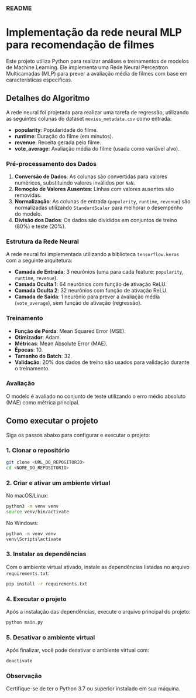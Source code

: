 ### README

# Implementação da rede neural MLP para recomendação de filmes

Este projeto utiliza Python para realizar análises e treinamentos de modelos de Machine Learning. Ele implementa uma Rede Neural Perceptron Multicamadas (MLP) para prever a avaliação média de filmes com base em características específicas.

## Detalhes do Algoritmo

A rede neural foi projetada para realizar uma tarefa de regressão, utilizando as seguintes colunas do dataset `movies_metadata.csv` como entrada:

- **popularity**: Popularidade do filme.
- **runtime**: Duração do filme (em minutos).
- **revenue**: Receita gerada pelo filme.
- **vote_average**: Avaliação média do filme (usada como variável alvo).

### Pré-processamento dos Dados

1. **Conversão de Dados**: As colunas são convertidas para valores numéricos, substituindo valores inválidos por `NaN`.
2. **Remoção de Valores Ausentes**: Linhas com valores ausentes são removidas.
3. **Normalização**: As colunas de entrada (`popularity`, `runtime`, `revenue`) são normalizadas utilizando `StandardScaler` para melhorar o desempenho do modelo.
4. **Divisão dos Dados**: Os dados são divididos em conjuntos de treino (80%) e teste (20%).

### Estrutura da Rede Neural

A rede neural foi implementada utilizando a biblioteca `tensorflow.keras` com a seguinte arquitetura:

- **Camada de Entrada**: 3 neurônios (uma para cada feature: `popularity`, `runtime`, `revenue`).
- **Camada Oculta 1**: 64 neurônios com função de ativação ReLU.
- **Camada Oculta 2**: 32 neurônios com função de ativação ReLU.
- **Camada de Saída**: 1 neurônio para prever a avaliação média (`vote_average`), sem função de ativação (regressão).

### Treinamento

- **Função de Perda**: Mean Squared Error (MSE).
- **Otimizador**: Adam.
- **Métricas**: Mean Absolute Error (MAE).
- **Épocas**: 10.
- **Tamanho do Batch**: 32.
- **Validação**: 20% dos dados de treino são usados para validação durante o treinamento.

### Avaliação

O modelo é avaliado no conjunto de teste utilizando o erro médio absoluto (MAE) como métrica principal.

## Como executar o projeto

Siga os passos abaixo para configurar e executar o projeto:

### 1. Clonar o repositório
```bash
git clone <URL_DO_REPOSITORIO>
cd <NOME_DO_REPOSITORIO>
```

### 2. Criar e ativar um ambiente virtual
No macOS/Linux:
```bash
python3 -m venv venv
source venv/bin/activate
```

No Windows:
```bash
python -m venv venv
venv\Scripts\activate
```

### 3. Instalar as dependências
Com o ambiente virtual ativado, instale as dependências listadas no arquivo `requirements.txt`:
```bash
pip install -r requirements.txt
```

### 4. Executar o projeto
Após a instalação das dependências, execute o arquivo principal do projeto:
```bash
python main.py
```

### 5. Desativar o ambiente virtual
Após finalizar, você pode desativar o ambiente virtual com:
```bash
deactivate
```

### Observação
Certifique-se de ter o Python 3.7 ou superior instalado em sua máquina.
